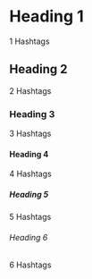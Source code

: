 # Heading 1
1 Hashtags
## Heading 2
2 Hashtags
### Heading 3
3 Hashtags
#### Heading 4
4 Hashtags
##### Heading 5
5 Hashtags
###### Heading 6
6 Hashtags
